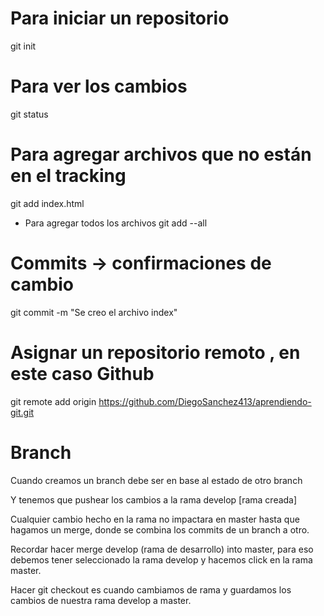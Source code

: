 # Para iniciar un repositorio
git init

# Para ver los cambios
git status

# Para agregar archivos que no están en el tracking
git add index.html

- Para agregar todos los archivos
git add --all
# Commits -> confirmaciones de cambio
git commit -m "Se creo el archivo index"

# Asignar un repositorio remoto , en este caso Github
git remote add origin https://github.com/DiegoSanchez413/aprendiendo-git.git

# Branch 
Cuando creamos un branch debe ser en base al estado de otro branch

Y tenemos que pushear los cambios a la rama develop [rama creada]

Cualquier cambio hecho en la rama no impactara en master hasta que hagamos un merge,
donde se combina los commits de un branch a otro.

Recordar hacer merge develop (rama de desarrollo) into master, para eso debemos tener seleccionado
la rama develop y hacemos click en la rama master.

Hacer git checkout es cuando cambiamos de rama y guardamos los cambios de nuestra rama develop a master.

